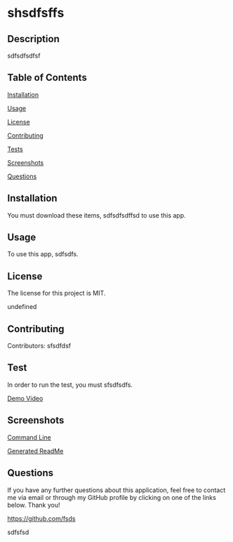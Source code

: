 
# shsdfsffs

## Description
  sdfsdfsdfsf

## Table of Contents
 [Installation](#installation)

 [Usage](#usage)

 [License](#license)
 
 [Contributing](#contributing)

 [Tests](#tests)

 [Screenshots](#screenshots)

 [Questions](#questions)

## Installation
You must download these items, sdfsdfsdffsd to use this app.

## Usage
To use this app, sdfsdfs.

## License
The license for this project is MIT.

undefined

## Contributing
Contributors: sfsdfdsf

## Test
In order to run the test, you must sfsdfsdfs.

[Demo Video]()

## Screenshots
[Command Line]()

[Generated ReadMe]()

## Questions
If you have any further questions about this application, feel free to 
contact me via email or through my GitHub profile by clicking on one
of the links below. Thank you!

https://github.com/fsds

sdfsfsd

